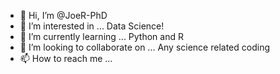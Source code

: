 - 👋 Hi, I’m @JoeR-PhD
- 👀 I’m interested in ... Data Science! 
- 🌱 I’m currently learning ... Python and R
- 💞️ I’m looking to collaborate on ... Any science related coding 
- 📫 How to reach me ...

<!---
JoeR-PhD/JoeR-PhD is a ✨ special ✨ repository because its `README.md` (this file) appears on your GitHub profile.
You can click the Preview link to take a look at your changes.
--->
